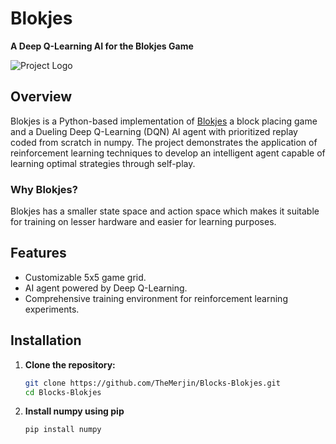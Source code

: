 
# Blokjes

**A Deep Q-Learning AI for the Blokjes Game**

![Project Logo](path/to/logo.png)

## Overview

Blokjes is a Python-based implementation of [Blokjes](https://frozenfractal.com/games/blokjes/) a block placing game and a Dueling Deep Q-Learning (DQN) AI agent with prioritized replay coded from scratch in numpy. The project demonstrates the application of reinforcement learning techniques to develop an intelligent agent capable of learning optimal strategies through self-play.
### Why Blokjes? 
Blokjes has a smaller state space and action space which makes it suitable for training on lesser hardware and easier for learning purposes. 

## Features

- Customizable 5x5 game grid.
- AI agent powered by Deep Q-Learning.
- Comprehensive training environment for reinforcement learning experiments.

## Installation

1. **Clone the repository:**

   ```bash
   git clone https://github.com/TheMerjin/Blocks-Blokjes.git
   cd Blocks-Blokjes
2. **Install numpy using pip**
   ```bash
   pip install numpy
